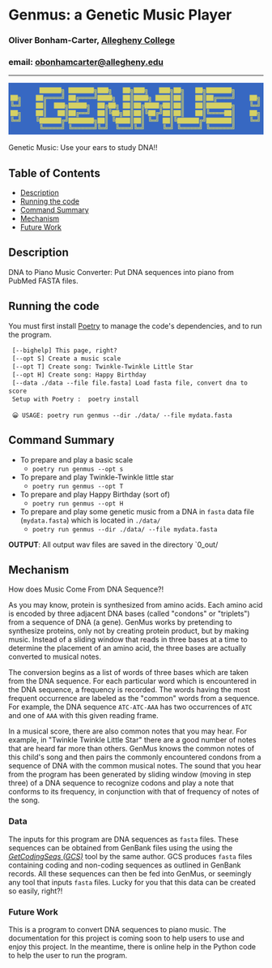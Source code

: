# Genmus: a Genetic Music Player
### Oliver Bonham-Carter, [Allegheny College](https://allegheny.edu/)
### email: obonhamcarter@allegheny.edu

---
![logo](graphics/logo.png)

Genetic Music: Use your ears to study DNA!!

## Table of Contents

- [Description](#description)
- [Running the code](#running-the-code)
- [Command Summary](#command-summary)
- [Mechanism](#mechanism)
- [Future Work](#future-work)

## Description

DNA to Piano Music Converter: Put DNA sequences into piano from PubMed FASTA files.

## Running the code

You must first install [Poetry](https://python-poetry.org/) to manage the code's dependencies, and to run the program.

	 [--bighelp] This page, right?
	 [--opt S] Create a music scale
	 [--opt T] Create song: Twinkle-Twinkle Little Star
	 [--opt H] Create song: Happy Birthday
	 [--data ./data --file file.fasta] Load fasta file, convert dna to score
	 Setup with Poetry :  poetry install

     😀 USAGE: poetry run genmus --dir ./data/ --file mydata.fasta 

## Command Summary
* To prepare and play a basic scale
   + `poetry run genmus --opt s`
* To prepare and play Twinkle-Twinkle little star
   + `poetry run genmus --opt T`
* To prepare and play Happy Birthday (sort of)
   + `poetry run genmus --opt H`
* To prepare and play some genetic music from a DNA in `fasta` data file (`mydata.fasta`) which is located in `./data/`
   + `poetry run genmus --dir ./data/ --file mydata.fasta ` 

**OUTPUT**: All output wav files are saved in the directory `0_out/

## Mechanism
How does Music Come From DNA Sequence?!

As you may know, protein is synthesized from
amino acids. Each amino acid is encoded by
three adjacent DNA bases (called "condons"
or "triplets") from a sequence of DNA (a
gene). GenMus works by pretending to
synthesize proteins, only not by creating
protein product, but by making music.
Instead of a sliding window that reads in
three bases at a time to determine the
placement of an amino acid, the three bases
are actually converted to musical notes.

The conversion begins as a list of words
of three bases which are taken from the
DNA sequence. For each particular word which
is encountered in the DNA sequence, a frequency
is recorded. The words having the most frequent
occurrence are labeled as the "common" words from
a sequence. For example, the DNA sequence
`ATC-ATC-AAA` has two occurrences of `ATC`
and one of `AAA` with this given reading frame.   

In a musical score, there are also common notes
that you may hear. For example, in "Twinkle
Twinkle Little Star" there are a good number
of notes that are heard far more than others.
GenMus knows the common notes of this child's
song and then pairs the commonly encountered
condons from a sequence of DNA with the common
musical notes. The sound that you hear from the
program has been generated by sliding window
(moving in step three) of a DNA sequence to
recognize codons and play a note that conforms
to its frequency, in conjunction with that of
frequency of notes of the song.   

### Data

The inputs for this program are DNA sequences as
`fasta` files. These sequences can be obtained
from GenBank files using the using the 
[_GetCodingSeqs (GCS)_](https://github.com/developmentAC/GetCodingSeqs_)
tool by the same author. GCS produces `fasta` files
containing coding and non-coding sequences as outlined in
GenBank records. All these sequences can then be fed into GenMus,
or seemingly any tool that inputs `fasta` files. Lucky for you that this
data can be created so easily, right?!

### Future Work

This is a program to convert DNA sequences to piano music.
The documentation for this project is coming soon to help
users to use and enjoy this project. In the meantime,
there is online help in the Python code to help the
user to run the program.
